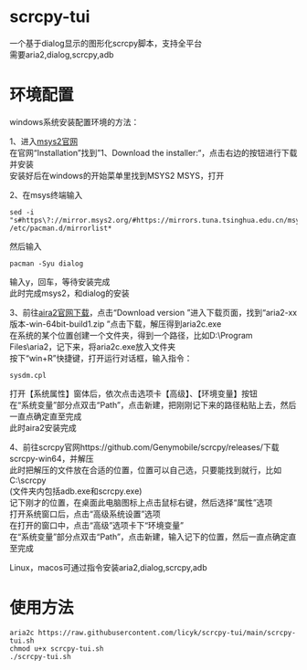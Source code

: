 # scrcpy-tui
一个基于dialog显示的图形化scrcpy脚本，支持全平台  
需要aria2,dialog,scrcpy,adb  

# 环境配置  

windows系统安装配置环境的方法：  

1、进入[msys2官网](https://www.msys2.org/)  
在官网“Installation”找到”1、Download the installer:“，点击右边的按钮进行下载并安装  
安装好后在windows的开始菜单里找到MSYS2 MSYS，打开  

2、在msys终端输入  

    sed -i "s#https\?://mirror.msys2.org/#https://mirrors.tuna.tsinghua.edu.cn/msys2/#g" /etc/pacman.d/mirrorlist*

然后输入  

    pacman -Syu dialog

输入y，回车，等待安装完成  
此时完成msys2，和dialog的安装  

3、前往[aira2官网下载](http://aria2.github.io/)，点击“Download version ”进入下载页面，找到“aria2-xx版本-win-64bit-build1.zip ”点击下载，解压得到aria2c.exe  
在系统的某个位置创建一个文件夹，得到一个路径，比如D:\Program Files\aria2，记下来，将aria2c.exe放入文件夹  
按下“win+R”快捷键，打开运行对话框，输入指令：  

    sysdm.cpl  

打开【系统属性】窗体后，依次点击选项卡【高级】、【环境变量】按钮  
在“系统变量”部分点双击“Path”，点击新建，把刚刚记下来的路径粘贴上去，然后一直点确定直至完成  
此时aira2安装完成

4、前往scrcpy官网https://github.com/Genymobile/scrcpy/releases/下载scrcpy-win64，并解压  
此时把解压的文件放在合适的位置，位置可以自己选，只要能找到就行，比如  
C:\scrcpy  
(文件夹内包括adb.exe和scrcpy.exe)  
记下刚才的位置，在桌面此电脑图标上点击鼠标右键，然后选择“属性”选项  
打开系统窗口后，点击“高级系统设置”选项  
在打开的窗口中，点击“高级”选项卡下“环境变量”  
在“系统变量”部分点双击“Path”，点击新建，输入记下的位置，然后一直点确定直至完成  

Linux，macos可通过指令安装aria2,dialog,scrcpy,adb
# 使用方法  

    aria2c https://raw.githubusercontent.com/licyk/scrcpy-tui/main/scrcpy-tui.sh
    chmod u+x scrcpy-tui.sh
    ./scrcpy-tui.sh


